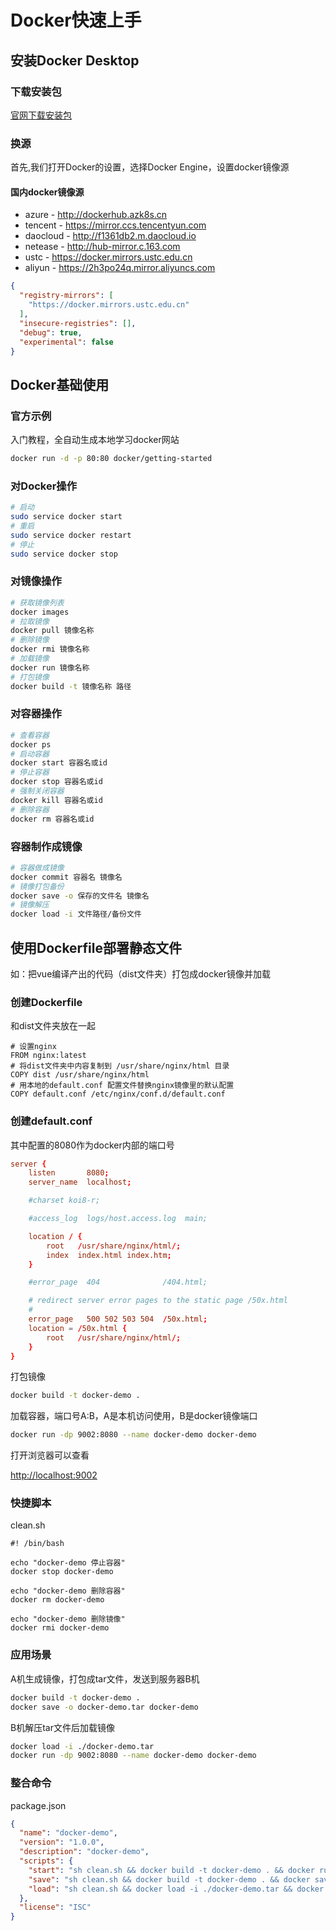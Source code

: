 # Docker快速上手

## 安装Docker Desktop

### 下载安装包

[官网下载安装包](https://www.docker.com/products/docker-desktop)

### 换源

首先,我们打开Docker的设置，选择Docker Engine，设置docker镜像源

#### 国内docker镜像源

- azure - http://dockerhub.azk8s.cn
- tencent - https://mirror.ccs.tencentyun.com
- daocloud - http://f1361db2.m.daocloud.io
- netease - http://hub-mirror.c.163.com
- ustc - https://docker.mirrors.ustc.edu.cn
- aliyun - https://2h3po24q.mirror.aliyuncs.com


```json
{
  "registry-mirrors": [
    "https://docker.mirrors.ustc.edu.cn"
  ],
  "insecure-registries": [],
  "debug": true,
  "experimental": false
}
```

## Docker基础使用

### 官方示例

入门教程，全自动生成本地学习docker网站

```bash
docker run -d -p 80:80 docker/getting-started
```

### 对Docker操作

```bash
# 启动
sudo service docker start
# 重启
sudo service docker restart
# 停止
sudo service docker stop
```

### 对镜像操作

```bash
# 获取镜像列表
docker images
# 拉取镜像
docker pull 镜像名称
# 删除镜像
docker rmi 镜像名称
# 加载镜像
docker run 镜像名称
# 打包镜像
docker build -t 镜像名称 路径
```

### 对容器操作

```bash
# 查看容器
docker ps
# 启动容器
docker start 容器名或id
# 停止容器
docker stop 容器名或id
# 强制关闭容器
docker kill 容器名或id
# 删除容器
docker rm 容器名或id
```

### 容器制作成镜像

```bash
# 容器做成镜像
docker commit 容器名 镜像名
# 镜像打包备份
docker save -o 保存的文件名 镜像名
# 镜像解压
docker load -i 文件路径/备份文件
```

## 使用Dockerfile部署静态文件

如：把vue编译产出的代码（dist文件夹）打包成docker镜像并加载

### 创建Dockerfile

和dist文件夹放在一起

```
# 设置nginx
FROM nginx:latest
# 将dist文件夹中内容复制到 /usr/share/nginx/html 目录
COPY dist /usr/share/nginx/html
# 用本地的default.conf 配置文件替换nginx镜像里的默认配置
COPY default.conf /etc/nginx/conf.d/default.conf
```

### 创建default.conf

其中配置的8080作为docker内部的端口号

```conf
server {
    listen       8080;
    server_name  localhost;

    #charset koi8-r;

    #access_log  logs/host.access.log  main;

    location / {
        root   /usr/share/nginx/html/;
        index  index.html index.htm;
    }

    #error_page  404              /404.html;

    # redirect server error pages to the static page /50x.html
    #
    error_page   500 502 503 504  /50x.html;
    location = /50x.html {
        root   /usr/share/nginx/html/;
    }
}
```

打包镜像

```bash
docker build -t docker-demo .
```

加载容器，端口号A:B，A是本机访问使用，B是docker镜像端口

```bash
docker run -dp 9002:8080 --name docker-demo docker-demo
```

打开浏览器可以查看

[http://localhost:9002](http://localhost:3000/)

### 快捷脚本

clean.sh

```shell
#! /bin/bash

echo "docker-demo 停止容器"
docker stop docker-demo

echo "docker-demo 删除容器"
docker rm docker-demo

echo "docker-demo 删除镜像"
docker rmi docker-demo

```

### 应用场景

A机生成镜像，打包成tar文件，发送到服务器B机

```bash
docker build -t docker-demo .
docker save -o docker-demo.tar docker-demo
```

B机解压tar文件后加载镜像

```bash
docker load -i ./docker-demo.tar
docker run -dp 9002:8080 --name docker-demo docker-demo
```

### 整合命令

package.json

```json
{
  "name": "docker-demo",
  "version": "1.0.0",
  "description": "docker-demo",
  "scripts": {
    "start": "sh clean.sh && docker build -t docker-demo . && docker run -dp 9002:8080 --name docker-demo docker-demo",
    "save": "sh clean.sh && docker build -t docker-demo . && docker save -o docker-demo.tar docker-demo",
    "load": "sh clean.sh && docker load -i ./docker-demo.tar && docker run -dp 9002:8080 --name docker-demo docker-demo"
  },
  "license": "ISC"
}
```